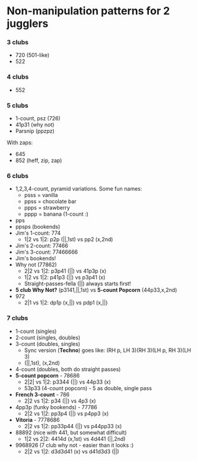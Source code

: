 # Non-manipulation patterns for 2 jugglers

### 3 clubs

- 720 (501-like)
- 522

### 4 clubs

- 552

### 5 clubs

- 1-count, psz (726)
- 41p31 (why not)
- Parsnip (ppzpz)

With zaps:
- 645
- 852 (heff, zip, zap)

### 6 clubs

- 1,2,3,4-count, pyramid variations. Some fun names:
  - psss = vanilla
  - ppss = chocolate bar
  - ppps = strawberry
  - pppp = banana (1-count :)
- pps
- ppsps (bookends)
- Jim's 1-count: 774
  - 1|2 vs 1|2: p2p (||,1st) vs pp2 (x,2nd)
- Jim's 2-count: 77466
- Jim's 3-count: 77466666
- Jim's bookends!
- Why not (77862)
  - 2|2 vs 1|2: p3p41 (||) vs 41p3p (x) 
  - 1|2 vs 1|2: p41p3 (||) vs p3p41 (x)
  - Straight-passes-fella (||) always starts first!
- **5 club Why Not?** (p3141,||,1st) vs **5-count Popcorn** (44p33,x,2nd)
- 972
  - 2|1 vs 1|2: dp1p (x,||) vs pdp1 (x,||)

### 7 clubs

- 1-count (singles)
- 2-count (singles, doubles)
- 3-count (doubles, singles)
  - Sync version (**Techno**) goes like: (RH p, LH 3)(RH 3)(LH p, RH 3)(LH 3)
  - (||,1st), (x,2nd)
- 4-count (doubles, both do straight passes)
- **5-count popcorn** - 78686
  - 2|2| vs 1|2: p3344 (||) vs 44p33 (x)
  - 53p33 (4-count popcorn) - 5 as double, single pass
- **French 3-count** - 786
  - 2|2 vs 1|2: p34 (||) vs 4p3 (x)
- 4pp3p (funky bookends) - 77786
  - 2|2 vs 1|2: pp3p4 (||) vs p4pp3 (x)
- **Vitoria** - 7778686                                                         
  - 2|2 vs 1|2: pp33p44 (||) vs p44pp33 (x)
- 88892 (nice with 441, but somewhat difficult)
  - 1|2 vs 2|2: 4414d (x,1st) vs 4d441 (||,2nd)
- 9968926 (7 club why not - easier than it looks :)
  - 2|2 vs 1|2: d3d3d41 (x) vs d41d3d3 (||)

